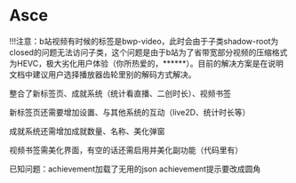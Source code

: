 # Asce

!!!注意：b站视频有时候的标签是bwp-video，此时会由于子类shadow-root为closed的问题无法访问子类，这个问题是由于b站为了省带宽部分视频的压缩格式为HEVC，极大劣化用户体验（你所热爱的，******）。目前的解决方案是在说明文档中建议用户选择播放器齿轮里别的解码方式解决。

整合了新标签页、成就系统（统计看直播、二创时长）、视频书签

新标签页还需要增加设置、与其他系统的互动（live2D、统计时长等）

成就系统还需增加成就数量、名称、美化弹窗

视频书签需美化界面，有空的话还需启用并美化副功能（代码里有）

已知问题：achievement加载了无用的json
achievement提示要改成圆角
